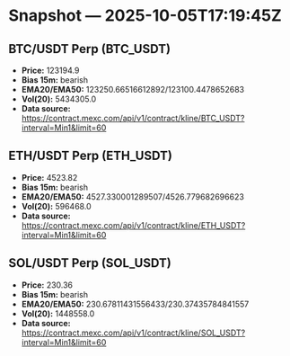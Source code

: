 # Snapshot — 2025-10-05T17:19:45Z

## BTC/USDT Perp (BTC_USDT)
- **Price:** 123194.9
- **Bias 15m:** bearish
- **EMA20/EMA50:** 123250.66516612892/123100.4478652683
- **Vol(20):** 5434305.0
- **Data source:** https://contract.mexc.com/api/v1/contract/kline/BTC_USDT?interval=Min1&limit=60

## ETH/USDT Perp (ETH_USDT)
- **Price:** 4523.82
- **Bias 15m:** bearish
- **EMA20/EMA50:** 4527.330001289507/4526.779682696623
- **Vol(20):** 596468.0
- **Data source:** https://contract.mexc.com/api/v1/contract/kline/ETH_USDT?interval=Min1&limit=60

## SOL/USDT Perp (SOL_USDT)
- **Price:** 230.36
- **Bias 15m:** bearish
- **EMA20/EMA50:** 230.67811431556433/230.37435784841557
- **Vol(20):** 1448558.0
- **Data source:** https://contract.mexc.com/api/v1/contract/kline/SOL_USDT?interval=Min1&limit=60
